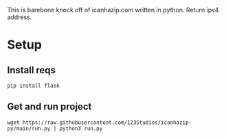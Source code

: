 This is barebone knock off of icanhazip.com written in python. Return ipv4 address.

# Setup
## Install reqs
```
pip install flask
```
## Get and run project
```
wget https://raw.githubusercontent.com/123Studios/icanhazip-py/main/run.py | python3 run.py
```
